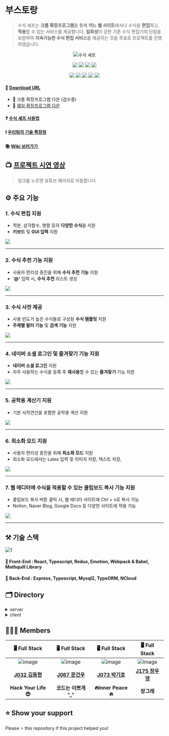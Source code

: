# 부스토랑 
> 수식 셰프는 **크롬 확장프로그램**을 통해 **어느 웹 사이트**에서나 수식을 **편집**하고, **적용**할 수 있는 서비스를 제공합니다. **일회성**이 강한 기존 수식 편집기의 단점을 보완하여 **지속가능한 수식 편집 서비스**를 제공하는 것을 목표로 프로젝트를 진행하였습니다.
<p align="center"><img src="https://user-images.githubusercontent.com/60457112/102003187-569c7a80-3d47-11eb-8412-3103461df502.gif" title="수식 셰프"/></p>

<p align="center">
  <img src="https://img.shields.io/badge/javascript-ES6+-yellow?logo=javascript"/>
  <img src="https://img.shields.io/badge/typescript-v4.0.5-blue?logo=typescript"/>
  <img src="https://img.shields.io/badge/node.js-v15.2.1-green?logo=node.js"/>
  <img src="https://img.shields.io/badge/mysql-v5.7.32-blue?logo=mysql"/>
</P>
<p align="center">
  <img src="https://img.shields.io/badge/react-17.0.1-1cf?logo=react"/>
  <img src="https://img.shields.io/badge/redux-4.0.5-purple?logo=redux"/>
  <img src="https://img.shields.io/badge/emotion-11.0.0-pink?logo=emotion"/>
  <img src="https://img.shields.io/badge/Webpack-v4.44.1-%238DD6F9?logo=webpack"/>
  <img src="https://img.shields.io/badge/Babel-v7.12.1-%23F9DC3E?logo=Babel"/>
</p>

#### 📩 [Download URL]()
- 🔗 크롬 확장프로그램 다운 (검수중)
- 🐳 [웨일 확장프로그램 다운](https://store.whale.naver.com/detail/fjifenfnigndpihijgnnaoadjodljkla)  

#### ❓ [수식 셰프 사용법](https://github.com/boostcamp-2020/Project15-C-Client-Based-Formula-Editor/wiki/%EB%8F%84%EC%9B%80%EB%A7%90)

#### ❗ [우리팀의 기술 특장점](https://github.com/boostcamp-2020/Project15-C-Client-Based-Formula-Editor/wiki/%EC%88%98%EC%8B%9D%EC%85%B0%ED%94%84-%EA%B8%B0%EC%88%A0-%ED%8A%B9%EC%9E%A5%EC%A0%90)

#### 📚 [Wiki 보러가기](https://github.com/boostcamp-2020/Project15-C-Client-Based-Formula-Editor/wiki)

## 📺 [프로젝트 시연 영상]()
> 링크를 누르면 유튜브 페이지로 이동합니다

## ⚙️ 주요 기능

### 1. 수식 편집 지원  
- 적분, 삼각함수, 행렬 등의 **다양한 수식**을 지원
- **키보드** 및 **GUI 입력** 지원
<img src="https://user-images.githubusercontent.com/60457112/102458079-114db500-4087-11eb-8e32-e1a5d828039b.gif"/>

---

### 2. 수식 추천 기능 지원
- 사용자 편리성 증진을 위해 **수식 추천 기능** 지원
- '**@'** 입력 시, **수식 추천** 리스트 생성  
<img src="https://user-images.githubusercontent.com/60457112/102458366-79040000-4087-11eb-9048-de2841928847.gif"/>

---
### 3. 수식 사전 제공
- 사용 빈도가 높은 수식들로 구성된 **수식 템플릿** 지원
- **주제별 필터 기능** 및 **검색 기능** 지원
<img src="https://user-images.githubusercontent.com/60457112/102458354-76a1a600-4087-11eb-9df0-ba58dda5a939.gif"/>

---

### 4. 네이버 소셜 로그인 및 즐겨찾기 기능 지원
- **네이버 소셜 로그인** 지원
- 자주 사용하는 수식을 등록 후 **재사용**할 수 있는 **즐겨찾기** 기능 지원
<img src="https://user-images.githubusercontent.com/60457112/102458359-77d2d300-4087-11eb-8493-d812ffc89435.gif"/>

---

### 5. 공학용 계산기 지원
- 기본 사칙연산을 포함한 공학용 계산 지원
<img src="https://user-images.githubusercontent.com/60457112/102458350-75707900-4087-11eb-87b6-f5db9f40195a.gif"/>

---

### 6. 최소화 모드 지원
- 사용자 편리성 증진을 위해 **최소화 모드** 지원
- 최소화 모드에서는 Latex 입력 및 이미지 저장, 텍스트 저장, 
<img src="https://user-images.githubusercontent.com/60457112/102458364-786b6980-4087-11eb-8528-6a801c2300fc.gif"/>

---

### 7. 웹 에디터에 수식을 적용할 수 있는 클립보드 복사 기능 지원
- 클립보드 복사 버튼 클릭 시, 웹 에디터 사이트에 Ctrl + v로 복사 가능
- Notion, Naver Blog, Google Docs 등 다양한 사이트에 적용 가능
<img src="https://user-images.githubusercontent.com/60457112/102458367-799c9680-4087-11eb-895d-514c7ed5aafa.gif"/>

---

## ⚒️ 기술 스택
![1](https://user-images.githubusercontent.com/60457112/102003331-35d52480-3d49-11eb-8b28-a69653ca5e7b.jpg)
#### 📘 Front-End : React, Typescript, Redux, Emotion, Webpack & Babel, Mathquill Library  
#### 📗 Back-End : Express, Typescript, Mysql2, TypeORM, NCloud

## 🗂 Directory

<details>
<summary>server</summary>
  <div markdown="1">
    
```
🗃 Project Folder  
📁server  
├── app.js
├── 📁src  
│   ├── 📁controllers 
│   ├── 📁entity
│   ├── 📁repository
│   ├── 📁router
│   │   ├── 📁user
│   │   └── 📁favorite
│   ├── 📁service
│   ├── 📁types
│   ├── 📁utils  
│   └──📁views
└── 📁__tests__  
```

  </div>
</details>

<details>
<summary>client</summary>
  <div markdown="1">
    
  ```
  📁client  
  ├── 📁public
  │   ├── 📁image    
  │   ├── background.js  
  │   ├── content.css
  │   ├── icon.png
  │   ├── manifest.json
  │   └── index.html
  └── 📁src
      ├── App
      ├── 📁components  
      │   ├── index.tsx   
      │   ├── style.ts
      │   └── use(폴더명).ts
      ├── 📁contexts
      │   ├── index.ts   
      │   ├── 📁latex
      │   └── 📁user
      ├── 📁hooks
      ├── 📁lib  
      │   ├── 📁apis
      │   ├── 📁constants
      │   └── 📁utils
      ├── 📁pages
      └── 📁__tests__  
  ```
  
  </div>
</details>

## 👩🏻‍💻 Members
| 🖥️ Full Stack | 🖥️ Full Stack | 🖥️ Full Stack | 🖥️ Full Stack |
| :----------: |  :--------:  |  :---------: |  :---------: |
|![image](https://user-images.githubusercontent.com/23556120/99749140-41a24200-2b21-11eb-992a-6221872b3e5e.png)|![image](https://user-images.githubusercontent.com/23556120/99749193-58489900-2b21-11eb-9271-145b292a6080.png)|![image](https://user-images.githubusercontent.com/23556120/99749230-6a2a3c00-2b21-11eb-9801-4e39472ee4a3.png)|![image](https://user-images.githubusercontent.com/23556120/99749255-77472b00-2b21-11eb-8c63-d66d5c73f002.png)|
| **[J032 김동현](https://github.com/dooking)** | **[J067 문건우](https://github.com/geonwoomun)** | **[J073 박기호](https://github.com/qkrrlgh519)** | **[J175 장우영](https://github.com/Woo-Dong93)** |
| **Hack Your Life 😎** | **코드는 이쁘게 ^_^**  | **:fire:Inner Peace:fire:** | **장그래** |


## ⭐ Show your support
Please ⭐️ this repository if this project helped you!
